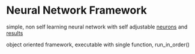 # Neural Network Framework

simple, non self learning neural network with self adjustable [neurons](weights.json) and [results](results.json)

object oriented framework, executable with single function, run_in_order()